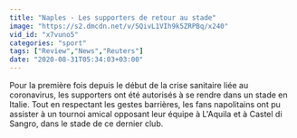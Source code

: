 ```yaml
---
title: "Naples - Les supporters de retour au stade"
image: "https://s2.dmcdn.net/v/SQivL1VIh9k5ZRPBq/x240"
vid_id: "x7vuno5"
categories: "sport"
tags: ["Review","News","Reuters"]
date: "2020-08-31T05:34:03+03:00"
---
```

Pour la première fois depuis le début de la crise sanitaire liée au coronavirus, les supporters ont été autorisés à se rendre dans un stade en Italie. Tout en respectant les gestes barrières, les fans napolitains ont pu assister à un tournoi amical opposant leur équipe à L'Aquila et à Castel di Sangro, dans le stade de ce dernier club.
